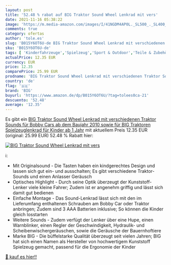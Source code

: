 ```yaml
---
layout: post
title: '52.48 % rabat auf BIG Traktor Sound Wheel Lenkrad mit vers'
date: 2021-11-16 05:38:22
image: 'https://m.media-amazon.com/images/I/41NGDM4AP0L._SL500_._SL400_.jpg'
comments: true
category: ofertas
author: 'tole.es'
slug: 'B015Y6OT6U-de BIG Traktor Sound Wheel Lenkrad mit verschiedenen Traktor...'
sku: 'B015Y6OT6U-de'
tags: [ 'Kinderfahrzeuge','Spielzeug','Sport & Outdoor','Teile & Zubehör für Aufsitzspielzeug','Zubehör für Bobbycars','big', ]
actualPrice: 12.35 EUR
currency: EUR
price: 12.35
comparePrice: 25.99 EUR
prodname: 'BIG Traktor Sound Wheel Lenkrad mit verschiedenen Traktor Sounds  für Bobby Cars ab dem Baujahr 2010  sowie für BIG Traktoren  Spielzeuglenkrad für Kinder ab 1 Jahr'
country: 'de'
flag: '🇩🇪'
brand: 'BIG'
buyurl: 'https://www.amazon.de/dp/B015Y6OT6U/?tag=tolees0ca-21'
descuento: '52.48'
average: '12.35'
---
```


Es gibt ein [BIG Traktor Sound Wheel Lenkrad mit verschiedenen Traktor Sounds  für Bobby Cars ab dem Baujahr 2010  sowie für BIG Traktoren  Spielzeuglenkrad für Kinder ab 1 Jahr](https://www.amazon.de/dp/B015Y6OT6U/?tag=tolees0ca-21) mit aktuellem Preis 12.35 EUR (original: 25.99 EUR) 52.48 % Rabatt hier:

[![BIG Traktor Sound Wheel Lenkrad mit vers](https://m.media-amazon.com/images/I/41NGDM4AP0L._SL500_._SL400_.jpg)](https://www.amazon.de/dp/B015Y6OT6U/?tag=tolees0ca-21)

ℹ️:

- Mit Originalsound - Die Tasten haben ein kindgerechtes Design und lassen sich gut ein- und ausschalten; Es gibt verschiedene Traktor-Sounds und einen Anlasser Geräusch
- Optisches Highlight - Durch seine Optik überzeugt der Kunststoff-Lenker viele kleine Fahrer; Zudem ist er angenehm griffig und lässt sich damit gut bedienen
- Einfache Montage - Das Sound-Lenkrad lässt sich mit den im Lieferumfang enthaltenen Schrauben am Bobby Car oder Traktor anbringen; Zudem sind 3 AAA Batterien inklusive; So können die Kinder gleich losstarten
- Weitere Sounds - Zudem verfügt der Lenker über eine Hupe, einen Warnblinker, einen Regler der Geschwindigkeit, Hydraulik- und Scheibenwischergeräuschen, sowie die Geräusche der Bauernhoftiere
- Marke BIG - Die büffelstarke Qualität überzeugt seit vielen Jahren; BIG hat sich einen Namen als Hersteller von hochwertigem Kunststoff Spielzeug gemacht, passend für die Ergonomie der Kinder

[🛒 kauf es hier!!](https://www.amazon.de/dp/B015Y6OT6U/?tag=tolees0ca-21)
